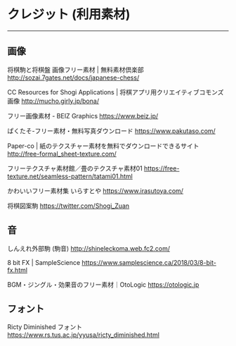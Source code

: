 # クレジット (利用素材)
<hr>

## 画像

将棋駒と将棋盤 画像フリー素材 | 無料素材倶楽部
http://sozai.7gates.net/docs/japanese-chess/

CC Resources for Shogi Applications | 将棋アプリ用クリエイティブコモンズ画像
http://mucho.girly.jp/bona/

フリー画像素材 - BEIZ Graphics
https://www.beiz.jp/

ぱくたそ-フリー素材・無料写真ダウンロード
https://www.pakutaso.com/

Paper-co | 紙のテクスチャー素材を無料でダウンロードできるサイト
http://free-formal_sheet-texture.com/

フリーテクスチャ素材館／畳のテクスチャ素材01
https://free-texture.net/seamless-pattern/tatami01.html

かわいいフリー素材集 いらすとや
https://www.irasutoya.com/

将棋図案駒
https://twitter.com/Shogi_Zuan

## 音

しんえれ外部駒 (駒音)
http://shineleckoma.web.fc2.com/

8 bit FX | SampleScience
https://www.samplescience.ca/2018/03/8-bit-fx.html

BGM・ジングル・効果音のフリー素材｜OtoLogic
https://otologic.jp

## フォント

Ricty Diminished フォント
https://www.rs.tus.ac.jp/yyusa/ricty_diminished.html

